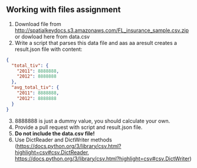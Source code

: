 ## Working with files assignment

1. Download file from http://spatialkeydocs.s3.amazonaws.com/FL_insurance_sample.csv.zip or dowload here from data.csv
2. Write a script that parses this data file and aas aa aresult creates a result.json file with content:

```json
{
  "total_tiv": {
    "2011": 8888888,
    "2012": 8888888
  },
  "avg_total_tiv": {
    "2011": 8888888,
    "2012": 8888888
  }
}
```
3. 8888888 is just a dummy value, you should calculate your own.
5. Provide a pull request with script and result.json file. 
6. **Do not include the data.csv file!**
8. Use DictReader and DictWriter methods (https://docs.python.org/3/library/csv.html?highlight=csv#csv.DictReader, https://docs.python.org/3/library/csv.html?highlight=csv#csv.DictWriter)

